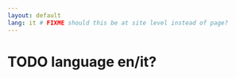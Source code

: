 ```yaml
---
layout: default
lang: it # FIXME should this be at site level instead of page?
---
```

# TODO language en/it?
